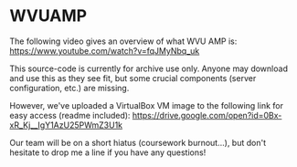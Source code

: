 # WVUAMP

The following video gives an overview of what WVU AMP is:
https://www.youtube.com/watch?v=fqJMyNbq_uk

This source-code is currently for archive use only. Anyone
may download and use this as they see fit, but some crucial
components (server configuration, etc.) are missing.

However, we've uploaded a VirtualBox VM image to the
following link for easy access (readme included):
https://drive.google.com/open?id=0Bx-xR_Kj__IgY1AzU25PWmZ3U1k

Our team will be on a short hiatus (coursework burnout...),
but don't hesitate to drop me a line if you have any questions!

